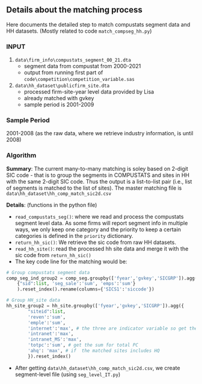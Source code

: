 ## Details about the matching process

Here documents the detailed step to match compustats segment data and HH datasets. (Mostly related to code `match_compseg_hh.py`)

### INPUT

1. `data\firm_info\compustats_segment_00_21.dta`
    - segment data from compustat from 2000-2021
    - output from running first part of `code\competition\competition_variable.sas`
2. `data\hh_dataset\publicfirm_site.dta`
    - processed firm-site-year level data provided by Lisa
    - already matched with gvkey
    - sample period is 2001-2009

### Sample Period

2001-2008 (as the raw data, where we retrieve industry information, is until 2008)

### Algorithm

**Summary**: The current many-to-many matching is soley based on 2-digit SIC code - that is to group the segments in COMPUSTATS and sites in HH with the same 2-digit SIC code. Thus the output is a list-to-list pair (i.e., list of segments is matched to the list of sites). The master matching file is `data\hh_dataset\hh_comp_match_sic2d.csv`

**Details**: (functions in the python file)

- `read_compustats_seg()`: where we read and process the compustats segment level data. As some firms will report segment info in multiple ways, we only keep one category and the priority to keep a certain categories is defined in the `priority` dictionary.
- `return_hh_sic()`: We retrieve the sic code from raw HH datasets.
- `read_hh_site()`: read the processed hh site data and merge it with the sic code from `return_hh_sic()`
- The key code line for the matching would be:

```python
# Group compustats segment data
comp_seg_ind_group2 = comp_seg.groupby(['fyear','gvkey','SICGRP']).agg(
    {"sid":list, 'seg_sale':'sum', 'emps':'sum'}
    ).reset_index().rename(columns={'SICS1':'siccode'})

# Group HH_site data
hh_site_group2 = hh_site.groupby(['fyear','gvkey','SICGRP']).agg({
        "siteid":list, 
        'reven':'sum',
        'emple':'sum',
        'internet':'max', # the three are indicator variable so get the max
        'intranet':'max', 
        'intranet_MS':'max', 
        'totpc':'sum', # get the sum for total PC
        'ahq': 'max', # if  the matched sites includes HQ
        }).reset_index()

```

- After getting `data\hh_dataset\hh_comp_match_sic2d.csv`, we create segment-level file (using `seg_level_IT.py`)
